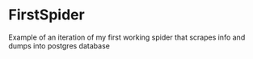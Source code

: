 # FirstSpider

Example of an iteration of my first working spider that scrapes info and dumps into postgres database
